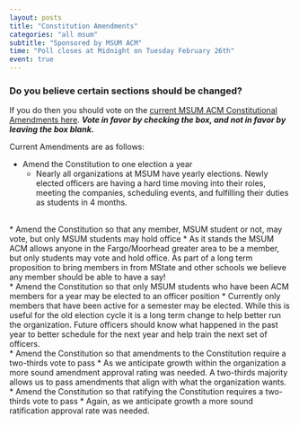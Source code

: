 ```yaml
---
layout: posts
title: "Constitution Amendments"
categories: "all msum"
subtitle: "Sponsored by MSUM ACM"
time: "Poll closes at Midnight on Tuesday February 26th"
event: true
---
```


### Do you believe certain sections should be changed? 
If you do then you should vote on the [current MSUM ACM Constitutional Amendments here](https://mnstate.campuslabs.com/engage/submitter/form/start/253105). **_Vote in favor by checking the box, and not in favor by leaving the box blank._**

Current Amendments are as follows:
* Amend the Constitution to one election a year
    * Nearly all organizations at MSUM have yearly elections. Newly elected officers are having a hard time moving into their roles, meeting the companies, scheduling events, and fulfilling their duties as students in 4 months.
     
<br/>
* Amend the Constitution so that any member, MSUM student or not, may vote, but only MSUM students may hold office
    * As it stands the MSUM ACM allows anyone in the Fargo/Moorhead greater area to be a member, but only students may vote and hold office. As part of a long term proposition to bring members in from MState and other schools we believe any member should be able to have a say!

<br/>   
*  Amend the Constitution so that only MSUM students who have been ACM members for a year may be elected to an officer position
    * Currently only members that have been active for a semester may be elected. While this is useful for the old election cycle it is a long term change to help better run the organization. Future officers should know what happened in the past year to better schedule for the next year and help train the next set of officers.

<br/>    
* Amend the Constitution so that amendments to the Constitution require a two-thirds vote to pass
    * As we anticipate growth within the organization a more sound amendment approval rating was needed. A two-thirds majority allows us to pass amendments that align with what the organization wants.

<br/> 
* Amend the Constitution so that ratifying the Constitution requires a two-thirds vote to pass
    * Again, as we anticipate growth a more sound ratification approval rate was needed.